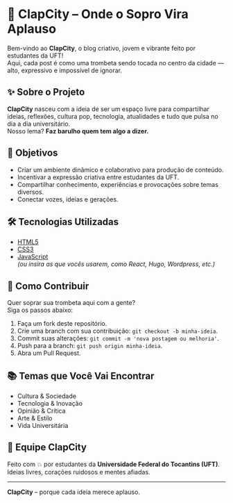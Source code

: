 # 👏 ClapCity – Onde o Sopro Vira Aplauso

Bem-vindo ao **ClapCity**, o blog criativo, jovem e vibrante feito por estudantes da UFT!  
Aqui, cada post é como uma trombeta sendo tocada no centro da cidade — alto, expressivo e impossível de ignorar.

## ✨ Sobre o Projeto

**ClapCity** nasceu com a ideia de ser um espaço livre para compartilhar ideias, reflexões, cultura pop, tecnologia, atualidades e tudo que pulsa no dia a dia universitário.  
Nosso lema? **Faz barulho quem tem algo a dizer.**  

## 🎯 Objetivos

- Criar um ambiente dinâmico e colaborativo para produção de conteúdo.
- Incentivar a expressão criativa entre estudantes da UFT.
- Compartilhar conhecimento, experiências e provocações sobre temas diversos.
- Conectar vozes, ideias e gerações.

## 🛠️ Tecnologias Utilizadas

- [HTML5](https://developer.mozilla.org/pt-BR/docs/Web/HTML)
- [CSS3](https://developer.mozilla.org/pt-BR/docs/Web/CSS)
- [JavaScript](https://developer.mozilla.org/pt-BR/docs/Web/JavaScript)  
*(ou insira as que vocês usarem, como React, Hugo, Wordpress, etc.)*

## 🚀 Como Contribuir

Quer soprar sua trombeta aqui com a gente?  
Siga os passos abaixo:

1. Faça um fork deste repositório.
2. Crie uma branch com sua contribuição: `git checkout -b minha-ideia`.
3. Commit suas alterações: `git commit -m 'nova postagem ou melhoria'`.
4. Push para a branch: `git push origin minha-ideia`.
5. Abra um Pull Request.

## 📚 Temas que Você Vai Encontrar

- Cultura & Sociedade
- Tecnologia & Inovação
- Opinião & Crítica
- Arte & Estilo
- Vida Universitária

## 📣 Equipe ClapCity

Feito com 💥 por estudantes da **Universidade Federal do Tocantins (UFT)**.  
Ideias livres, corações ruidosos e mentes afiadas.

---

**ClapCity** – porque cada ideia merece aplauso.

